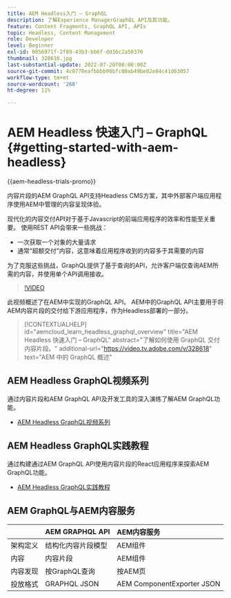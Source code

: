 ```yaml
---
title: AEM Headless入门 — GraphQL
description: 了解Experience ManagerGraphQL API及其功能。
feature: Content Fragments, GraphQL API, APIs
topic: Headless, Content Management
role: Developer
level: Beginner
exl-id: 0056971f-2f89-43b3-bb6f-dd16c2a50370
thumbnail: 328618.jpg
last-substantial-update: 2022-07-20T00:00:00Z
source-git-commit: 4c0770eafbbbb90bfc00ab49be02e84c41d63057
workflow-type: tm+mt
source-wordcount: '268'
ht-degree: 11%

---
```


# AEM Headless 快速入门 – GraphQL {#getting-started-with-aem-headless}

{{aem-headless-trials-promo}}

内容片段的AEM GraphQL API支持Headless CMS方案，其中外部客户端应用程序使用AEM中管理的内容呈现体验。

现代化的内容交付API对于基于Javascript的前端应用程序的效率和性能至关重要。 使用REST API会带来一些挑战：

* 一次获取一个对象的大量请求
* 通常“超额交付”内容，这意味着应用程序收到的内容多于其需要的内容

为了克服这些挑战，GraphQL提供了基于查询的API，允许客户端仅查询AEM所需的内容，并使用单个API调用接收。

>[!VIDEO](https://video.tv.adobe.com/v/328618?quality=12&learn=on)

此视频概述了在AEM中实现的GraphQL API。 AEM中的GraphQL API主要用于将AEM内容片段的交付给下游应用程序，作为Headless部署的一部分。

>[!CONTEXTUALHELP]
>id="aemcloud_learn_headless_graphql_overview"
>title="AEM Headless 快速入门 – GraphQL"
>abstract="了解如何使用 GraphQL 交付内容片段。"
>additional-url="https://video.tv.adobe.com/v/328618" text="AEM 中的 GraphQL 概述"

## AEM Headless GraphQL视频系列

通过内容片段和AEM GraphQL API及开发工具的深入演练了解AEM GraphQL功能。

* [AEM Headless GraphQL视频系列](./video-series/modeling-basics.md)

## AEM Headless GraphQL实践教程

通过构建通过AEM GraphQL API使用内容片段的React应用程序来探索AEM GraphQL功能。

* [AEM Headless GraphQL实践教程](./multi-step/overview.md)

## AEM GraphQL与AEM内容服务

|  | AEM GRAPHQL API | AEM内容服务 |
|--------------------------------|:-----------------|:---------------------|
| 架构定义 | 结构化内容片段模型 | AEM组件 |
| 内容 | 内容片段 | AEM组件 |
| 内容发现 | 按GraphQL查询 | 按AEM页 |
| 投放格式 | GRAPHQL JSON | AEM ComponentExporter JSON |

